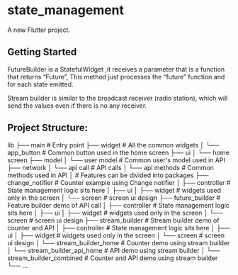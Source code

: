 # state_management

A new Flutter project.

## Getting Started

FutureBuilder is a StatefulWidget ,it receives a parameter
that is a function that returns “Future”, This method just
processes the “future” function and for each state emitted.

Stream builder is similar to the broadcast receiver (radio station),
which will send the values even if there is no any receiver.

## Project Structure:

lib
├── main                                # Entry point
├── widget                              # All the common widgets
│    └── app_button                      # Common button used in the home screen
├── ui
│   └── home screen
├── model
│   └── user model                      # Common user's model used in API
├── network
│   └── api call                        # API calls
│   └── api methods                     # Common methods used in API
│   # Features can be divided into packages
├── change_notifier                     # Counter example using Change notifier
│   ├── controller                      # State management logic sits here
│   ├── ui
│       ├── widget                      # widgets used only in the screen
│       └── screen                      # screen ui design
├── future_builder                      # Feature builder demo of API call
│   ├── controller                      # State management logic sits here
│   ├── ui
│       ├── widget                      # widgets used only in the screen
│       └── screen                      # screen ui design
├── stream_builder                      # Stream builder demo of counter and API
│   ├── controller                      # State management logic sits here
│   ├── ui
│       ├── widget                      # widgets used only in the screen
│       └── screen                      # screen ui design
│           └── stream_builder_home     # Counter demo using stream builder
│           └── stream_builder_api_home # API demo using stream builder
│           └── stream_builder_combined # Counter and API demo using stream builder
└── ...